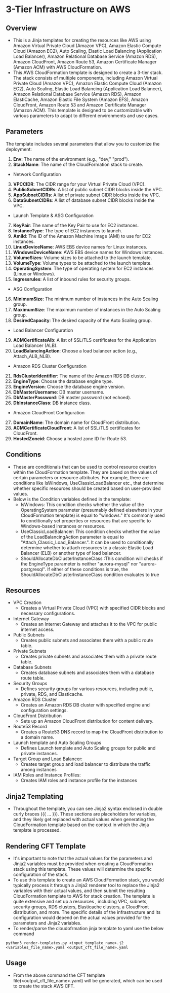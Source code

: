 # 3-Tier Infrastructure on AWS
## Overview
- This is a Jinja templates for creating the resources like AWS using Amazon Virtual Private Cloud (Amazon VPC), Amazon Elastic Compute Cloud (Amazon EC2), Auto Scaling, Elastic Load Balancing (Application Load Balancer), Amazon Relational Database Service (Amazon RDS), Amazon CloudFront, Amazon Route 53, Amazon Certificate Manager (Amazon ACM) with AWS CloudFormation.
- This AWS CloudFormation template is designed to create a 3-tier stack. The stack consists of multiple components, including Amazon Virtual Private Cloud (Amazon VPC), Amazon Elastic Compute Cloud (Amazon EC2), Auto Scaling, Elastic Load Balancing (Application Load Balancer), Amazon Relational Database Service (Amazon RDS), Amazon ElastiCache, Amazon Elastic File System (Amazon EFS), Amazon CloudFront, Amazon Route 53 and Amazon Certificate Manager (Amazon ACM). This template is designed to be customizable with various parameters to adapt to different environments and use cases.

## Parameters
The template includes several parameters that allow you to customize the deployment:
1. **Env**: The name of the environment (e.g., "dev," "prod").
2. **StackName**: The name of the CloudFormation stack to create.
- Network Configuration
3. **VPCCIDR**: The CIDR range for your Virtual Private Cloud (VPC).
4. **PublicSubnetCIDRs**: A list of public subnet CIDR blocks inside the VPC.
5. **AppSubnetCIDRs**: A list of private subnet CIDR blocks inside the VPC.
6. **DataSubnetCIDRs**: A list of database subnet CIDR blocks inside the VPC.
- Launch Template & ASG Configuration
7. **KeyPair**: The name of the Key Pair to use for EC2 instances.
8. **InstanceType**: The type of EC2 instances to launch.
9. **AmiId**: The ID of the Amazon Machine Image (AMI) to use for EC2 instances.
10. **LinuxDeviceName**: AWS EBS device names for Linux instances.
11. **WindowsDeviceName**: AWS EBS device names for Windows instances.
12. **VolumeSizes**: Volume sizes to be attached to the launch template.
13. **VolumeType**: Volume types to be attached to the launch template.
14. **OperatingSystem**: The type of operating system for EC2 instances (Linux or Windows).
15. **Ingressrules**: A list of inbound rules for security groups.
- ASG Configuration
16. **MinimumSize**: The minimum number of instances in the Auto Scaling group.
17. **MaximumSize**: The maximum number of instances in the Auto Scaling group.
18. **DesiredCapacity**: The desired capacity of the Auto Scaling group.
- Load Balancer Configuration
19. **ACMCertificateAlb**: A list of SSL/TLS certificates for the Application Load Balancer (ALB).
20. **LoadBalancingAction**: Choose a load balancer action (e.g., Attach_ALB_NLB).
- Amazon RDS Cluster Configuration
21. **RdsClusterIdentifier**: The name of the Amazon RDS DB cluster.
22. **EngineType**: Choose the database engine type.
23. **EngineVersion**: Choose the database engine version.
24. **DbMasterUsername**: DB master username.
25. **DbMasterPassword**: DB master password (not echoed).
26. **DbInstanceClass**: DB instance class.
- Amazon CloudFront Configuration
27. **DomainName**: The domain name for CloudFront distribution.
28. **ACMCertificateCloudFront**: A list of SSL/TLS certificates for CloudFront.
29. **HostedZoneid**: Choose a hosted zone ID for Route 53.

## Conditions
- These are conditionals that can be used to control resource creation within the CloudFormation template. They are based on the values of certain parameters or resource attributes. For example, there are conditions like IsWindows, UseClassicLoadBalancer etc., that determine whether specific resources should be created based on user-provided values.
- Below is the Condition variables defined in the template:
    - IsWindows: This condition checks whether the value of the OperatingSystem parameter (presumably defined elsewhere in your CloudFormation template) is equal to "windows." It's commonly used to conditionally set properties or resources that are specific to Windows-based instances or resources.
    - UseClassicLoadBalancer: This condition checks whether the value of the LoadBalancingAction parameter is equal to "Attach_Classic_Load_Balancer.". It can be used to conditionally determine whether to attach resources to a classic Elastic Load Balancer (ELB) or another type of load balancer.
    - ShouldAllocateDbClusterInstanceClass :This condition will checks if the EngineType parameter is neither "aurora-mysql" nor "aurora-postgresql". If either of these conditions is true, the ShouldAllocateDbClusterInstanceClass condition evaluates to true

## Resources
- VPC Creation
    - Creates a Virtual Private Cloud (VPC) with specified CIDR blocks and necessary configurations.
- Internet Gateway
    - Creates an Internet Gateway and attaches it to the VPC for public internet access.
- Public Subnets
    - Creates public subnets and associates them with a public route table.
- Private Subnets
    - Creates private subnets and associates them with a private route table.
- Database Subnets
    - Creates database subnets and associates them with a database route table.
- Security Groups
    - Defines security groups for various resources, including public, private, RDS, and Elasticache.
- Amazon RDS Cluster
    - Creates an Amazon RDS DB cluster with specified engine and configuration settings.
- CloudFront Distribution
    - Sets up an Amazon CloudFront distribution for content delivery.
- Route53 Record
    - Creates a Route53 DNS record to map the CloudFront distribution to a domain name.
- Launch template and Auto Scaling Groups
    - Defines Launch template and Auto Scaling groups for public and private instances.
- Target Group and Load Balancer:
    - Creates target group and load balancer to distribute the traffic among instances
- IAM Roles and Instance Profiles:
    - Creates IAM roles and instance profile for the instances    
## Jinja2 Templating
- Throughout the template, you can see Jinja2 syntax enclosed in double curly braces ({{ ... }}). These sections are placeholders for variables, and they likely get replaced with actual values when generating the CloudFormation template based on the context in which the Jinja template is processed.
## Rendering CFT Template
- It's important to note that the actual values for the parameters and Jinja2 variables must be provided when creating a CloudFormation stack using this template. These values will determine the specific configuration of the stack.
- To use this template to create an AWS CloudFormation stack, you would typically process it through a Jinja2 renderer tool to replace the Jinja2 variables with their actual values, and then submit the resulting CloudFormation template to AWS for stack creation. The template is quite extensive and set up a resources , including VPC, subnets, security groups, RDS clusters, Elasticache clusters, a CloudFront distribution, and more. The specific details of the infrastructure and its configuration would depend on the actual values provided for the parameters and Jinja2 variables.
- To render/parse the cloudofrmation jinja template to yaml use the below command
```
python3 render-templates.py <input_template_name>.j2 <variables_file_name>.yaml <output_cft_file_name>.yaml
```
## Usage
- From the above command the CFT template file(<output_cft_file_name>.yaml) will be generated, which can be used to create the stack AWS CFT.






